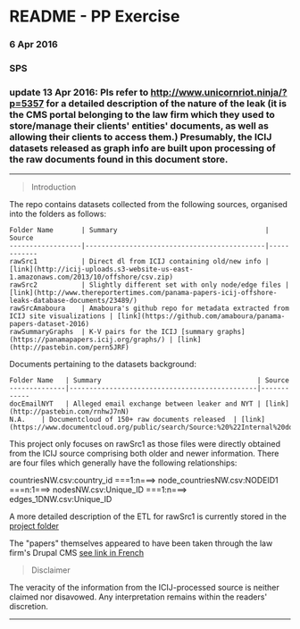 # README - PP Exercise
### 6 Apr 2016
### SPS
### update 13 Apr 2016: Pls refer to http://www.unicornriot.ninja/?p=5357 for a detailed description of the nature of the leak (it is the CMS portal belonging to the law firm which they used to store/manage their clients' entities' documents, as well as allowing their clients to access them.) Presumably, the ICIJ datasets released as graph info are built upon processing of the raw documents found in this document store.

***

> Introduction

The repo contains datasets collected from the following sources, organised into the folders as follows:

    Folder Name       | Summary                                     | Source
    ------------------|---------------------------------------------|------------
    rawSrc1           | Direct dl from ICIJ containing old/new info | [link](http://icij-uploads.s3-website-us-east-1.amazonaws.com/2013/10/offshore/csv.zip)
    rawSrc2           | Slightly different set with only node/edge files | [link](http://www.thereportertimes.com/panama-papers-icij-offshore-leaks-database-documents/23489/)
    rawSrcAmaboura    | Amaboura's github repo for metadata extracted from ICIJ site visualizations | [link](https://github.com/amaboura/panama-papers-dataset-2016)
    rawSummaryGraphs  | K-V pairs for the ICIJ [summary graphs](https://panamapapers.icij.org/graphs/) | [link](http://pastebin.com/pern5JRF)

Documents pertaining to the datasets background:

    Folder Name   | Summary                                       | Source
    --------------|-----------------------------------------------|------------
    docEmailNYT   | Alleged email exchange between leaker and NYT | [link](http://pastebin.com/rnhwJ7nN)
    N.A.    | Documentcloud of 150+ raw documents released  | [link](https://www.documentcloud.org/public/search/Source:%20%22Internal%20documents%20from%20Mossack%20Fonseca%20%28Panama%20Papers%29%22/p4)

This project only focuses on rawSrc1 as those files were directly obtained from the ICIJ source comprising both older and newer information. There are four files which generally have the following relationships:

countriesNW.csv:country_id ===1:n===>  node_countriesNW.csv:NODEID1 ===n:1===> nodesNW.csv:Unique_ID ===1:n===> edges_1DNW.csv:Unique_ID

A more detailed description of the ETL for rawSrc1 is currently stored in the [project folder](https://github.com/slothdev/panpapers-project/etl/)

The "papers" themselves appeared to have been taken through the law firm's Drupal CMS [see link in French](https://reflets.info/panamapapers-how-shit-happens)

> Disclaimer

The veracity of the information from the ICIJ-processed source is neither claimed nor disavowed. Any interpretation remains within the readers' discretion.

***

